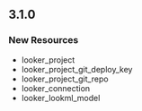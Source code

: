 ## 3.1.0

### New Resources
- looker_project
- looker_project_git_deploy_key
- looker_project_git_repo
- looker_connection
- looker_lookml_model
